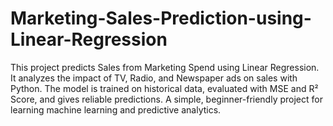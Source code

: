 # Marketing-Sales-Prediction-using-Linear-Regression
This project predicts Sales from Marketing Spend using Linear Regression. It analyzes the impact of TV, Radio, and Newspaper ads on sales with Python. The model is trained on historical data, evaluated with MSE and R² Score, and gives reliable predictions. A simple, beginner-friendly project for learning machine learning and predictive analytics.
